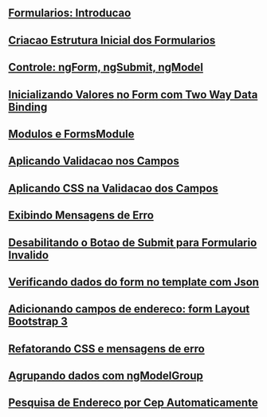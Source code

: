 ## [Formularios: Introducao](01-introducao.md)
## [Criacao Estrutura Inicial dos Formularios](02-criacao-projeto-inicial-com-bootstrap.md)
## [Controle: ngForm, ngSubmit, ngModel](03-controles-ngform-ngsubmit-ngmodel.md)
## [Inicializando Valores no Form com Two Way Data Binding](04-inicializando-valores-com-ngModel.md)
## [Modulos e FormsModule](05-modulos-e-formsModule.md)
## [Aplicando Validacao nos Campos](06-aplicando-validacoes-nos-campos.md)
## [Aplicando CSS na Validacao dos Campos](07-aplicando-CSS-na-validacao-dos-campos.md)
## [Exibindo Mensagens de Erro](08-mostrando-mensagens-de-erro.md)
## [Desabilitando o Botao de Submit para Formulario Invalido](09-desabilitando-botao-de-submit-para-formulario-invalido.md)
## [Verificando dados do form no template com Json](10-verificando-dados-do-form-no-template-com-Json.md)
## [Adicionando campos de endereco: form Layout Bootstrap 3](11-adicionando-campos-de-endereco.md)
## [Refatorando CSS e mensagens de erro](12-refatorando-css-e-mensagens-de-erro.md)
## [Agrupando dados com ngModelGroup](13-agrupando-forms-com-ngModelGroups.md)
## [Pesquisa de Endereco por Cep Automaticamente](14-pesquisa-de-endereco-por-cep-automaticamente.md)
